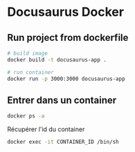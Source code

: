 # Docusaurus Docker

## Run project from dockerfile

```sh
# build image
docker build -t docusaurus-app .
```

```sh
# run container
docker run -p 3000:3000 docusaurus-app
```

## Entrer dans un container 

```sh
docker ps -a
```

Récupérer l'id du container

```sh
docker exec -it CONTAINER_ID /bin/sh
```

